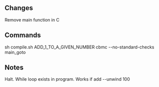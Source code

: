 ## Changes
Remove main function in C

## Commands
sh compile.sh ADD_1_TO_A_GIVEN_NUMBER
cbmc --no-standard-checks main_goto

## Notes
Halt.
While loop exists in program.
Works if add --unwind 100